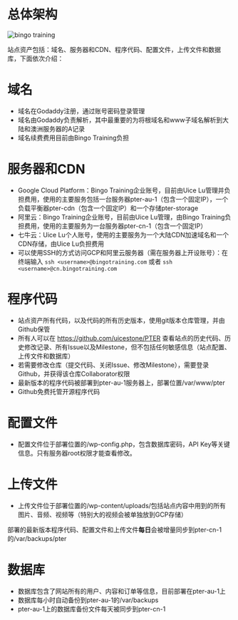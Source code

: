# 总体架构
![bingo training](https://user-images.githubusercontent.com/2181611/30770226-89d069d2-a05d-11e7-8e2d-7dd594f590fc.png)


站点资产包括：域名、服务器和CDN、程序代码、配置文件，上传文件和数据库，下面依次介绍：

# 域名
- 域名在Godaddy注册，通过账号密码登录管理
- 域名由Godaddy负责解析，其中最重要的为将根域名和www子域名解析到大陆和澳洲服务器的A记录
- 域名续费费用目前由Bingo Training负担

# 服务器和CDN
- Google Cloud Platform：Bingo Training企业账号，目前由Uice Lu管理并负担费用，使用的主要服务包括一台服务器pter-au-1（包含一个固定IP），一个负载平衡器pter-cdn（包含一个固定IP）和一个存储pter-storage
- 阿里云：Bingo Training企业账号，目前由Uice Lu管理，由Bingo Training负担费用，使用的主要服务为一台服务器pter-cn-1（包含一个固定IP）
- 七牛云：Uice Lu个人账号，使用的主要服务为一个大陆CDN加速域名和一个CDN存储，由Uice Lu负担费用
- 可以使用SSH的方式访问GCP和阿里云服务器（需在服务器上开设账号）：在终端输入 `ssh <username>@bingotraining.com` 或者 `ssh <username>@cn.bingotraining.com`

# 程序代码
- 站点资产所有代码，以及代码的所有历史版本，使用git版本仓库管理，并由Github保管
- 所有人可以在
 https://github.com/uicestone/PTER 查看站点的历史代码、历史修改记录、所有Issue以及Milestone，但不包括任何敏感信息（站点配置、上传文件和数据库）
- 若需要修改仓库（提交代码、关闭Issue、修改Milestone），需要登录Github，并获得该仓库Collaborator权限
- 最新版本的程序代码被部署到pter-au-1服务器上，部署位置/var/www/pter
- Github免费托管开源程序代码

# 配置文件
- 配置文件位于部署位置的/wp-config.php，包含数据库密码，API Key等关键信息。只有服务器root权限才能查看修改。

# 上传文件
- 上传文件位于部署位置的/wp-content/uploads/包括站点内容中用到的所有图片、音频、视频等（特别大的视频会被单独放到GCP存储）

部署的最新版本程序代码、配置文件和上传文件**每日**会被增量同步到pter-cn-1的/var/backups/pter

# 数据库
- 数据库包含了网站所有的用户、内容和订单等信息，目前部署在pter-au-1上
- 数据库每小时自动备份到pter-au-1的/var/backups
- pter-au-1上的数据库备份文件每天被同步到pter-cn-1
